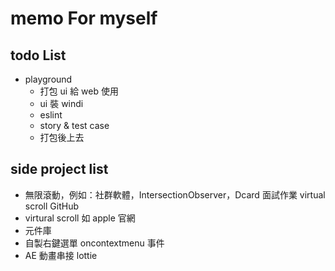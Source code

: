 # memo For myself 

## todo List

- playground
  - 打包 ui 給 web 使用
  - ui 裝 windi
  - eslint
  - story & test case
  - 打包後上去

## side project list

- 無限滾動，例如：社群軟體，IntersectionObserver，Dcard 面試作業 virtual scroll GitHub
- virtural scroll 如 apple 官網
- 元件庫 
- 自製右鍵選單 oncontextmenu 事件
- AE 動畫串接 lottie